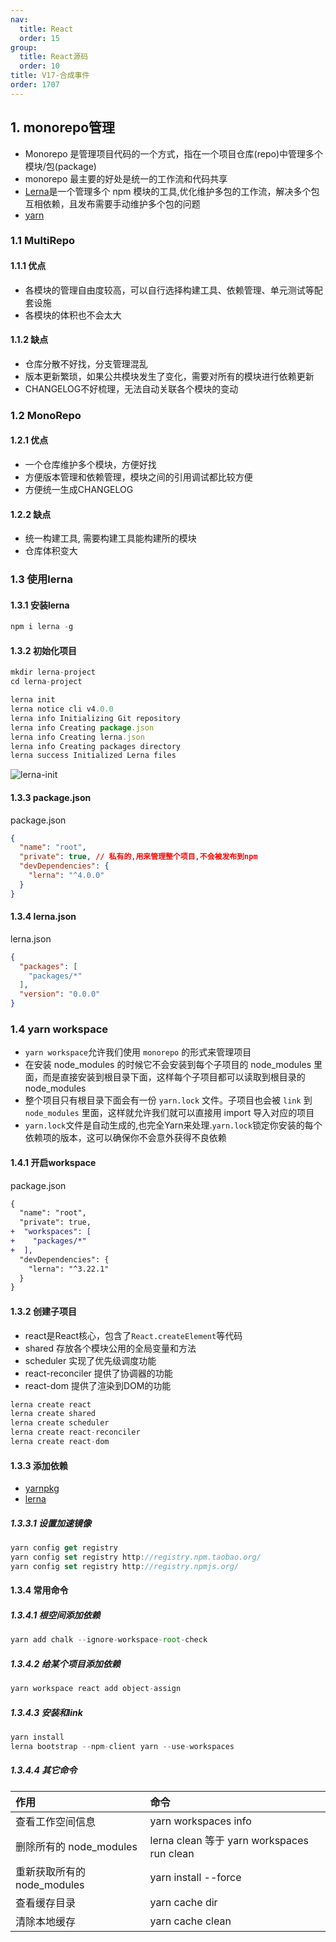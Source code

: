 ```yaml
---
nav:
  title: React
  order: 15
group:
  title: React源码
  order: 10
title: V17-合成事件
order: 1707
---
```


## 1. monorepo管理

- Monorepo 是管理项目代码的一个方式，指在一个项目仓库(repo)中管理多个模块/包(package)
- monorepo 最主要的好处是统一的工作流和代码共享
- [Lerna](https://github.com/lerna/lerna)是一个管理多个 npm 模块的工具,优化维护多包的工作流，解决多个包互相依赖，且发布需要手动维护多个包的问题
- [yarn](https://classic.yarnpkg.com/en/docs/cli/)

### 1.1 MultiRepo

#### 1.1.1 优点

- 各模块的管理自由度较高，可以自行选择构建工具、依赖管理、单元测试等配套设施
- 各模块的体积也不会太大

#### 1.1.2 缺点

- 仓库分散不好找，分支管理混乱
- 版本更新繁琐，如果公共模块发生了变化，需要对所有的模块进行依赖更新
- CHANGELOG不好梳理，无法自动关联各个模块的变动

### 1.2 MonoRepo

#### 1.2.1 优点

- 一个仓库维护多个模块，方便好找
- 方便版本管理和依赖管理，模块之间的引用调试都比较方便
- 方便统一生成CHANGELOG

#### 1.2.2 缺点

- 统一构建工具, 需要构建工具能构建所的模块
- 仓库体积变大

### 1.3 使用lerna

#### 1.3.1 安装lerna

```js
npm i lerna -g
```

#### 1.3.2 初始化项目

```js
mkdir lerna-project
cd lerna-project

lerna init
lerna notice cli v4.0.0
lerna info Initializing Git repository
lerna info Creating package.json
lerna info Creating lerna.json
lerna info Creating packages directory
lerna success Initialized Lerna files
```

![lerna-init](http://wuxiao-tech-doc.oss-cn-hangzhou.aliyuncs.com/2022-02-28-125809.png)

#### 1.3.3 package.json

package.json

```json
{
  "name": "root",
  "private": true, // 私有的,用来管理整个项目,不会被发布到npm
  "devDependencies": {
    "lerna": "^4.0.0"
  }
}
```

#### 1.3.4 lerna.json

lerna.json

```json
{
  "packages": [
    "packages/*"
  ],
  "version": "0.0.0"
}
```

### 1.4 yarn workspace

- `yarn workspace`允许我们使用 `monorepo` 的形式来管理项目
- 在安装 node_modules 的时候它不会安装到每个子项目的 node_modules 里面，而是直接安装到根目录下面，这样每个子项目都可以读取到根目录的 node_modules
- 整个项目只有根目录下面会有一份 `yarn.lock` 文件。子项目也会被 `link` 到 `node_modules` 里面，这样就允许我们就可以直接用 import 导入对应的项目
- `yarn.lock`文件是自动生成的,也完全Yarn来处理.`yarn.lock`锁定你安装的每个依赖项的版本，这可以确保你不会意外获得不良依赖

#### 1.4.1 开启workspace

package.json

```diff
{
  "name": "root",
  "private": true, 
+  "workspaces": [
+    "packages/*"
+  ],
  "devDependencies": {
    "lerna": "^3.22.1"
  }
}
```

#### 1.3.2 创建子项目

- react是React核心，包含了`React.createElement`等代码
- shared 存放各个模块公用的全局变量和方法
- scheduler 实现了优先级调度功能
- react-reconciler 提供了协调器的功能
- react-dom 提供了渲染到DOM的功能

```js
lerna create react
lerna create shared
lerna create scheduler
lerna create react-reconciler
lerna create react-dom
```

#### 1.3.3 添加依赖

- [yarnpkg](https://classic.yarnpkg.com/en/docs/cli)
- [lerna](https://github.com/lerna/lerna#readme)

##### 1.3.3.1 设置加速镜像

```js
yarn config get registry
yarn config set registry http://registry.npm.taobao.org/
yarn config set registry http://registry.npmjs.org/
```

#### 1.3.4 常用命令

##### 1.3.4.1 根空间添加依赖

```js
yarn add chalk --ignore-workspace-root-check
```

##### 1.3.4.2 给某个项目添加依赖

```js
yarn workspace react add object-assign
```

##### 1.3.4.3 安装和link

```js
yarn install
lerna bootstrap --npm-client yarn --use-workspaces
```

##### 1.3.4.4 其它命令

| 作用                        | 命令                                       |
| :-------------------------- | :----------------------------------------- |
| 查看工作空间信息            | yarn workspaces info                       |
| 删除所有的 node_modules     | lerna clean 等于 yarn workspaces run clean |
| 重新获取所有的 node_modules | yarn install --force                       |
| 查看缓存目录                | yarn cache dir                             |
| 清除本地缓存                | yarn cache clean                           |